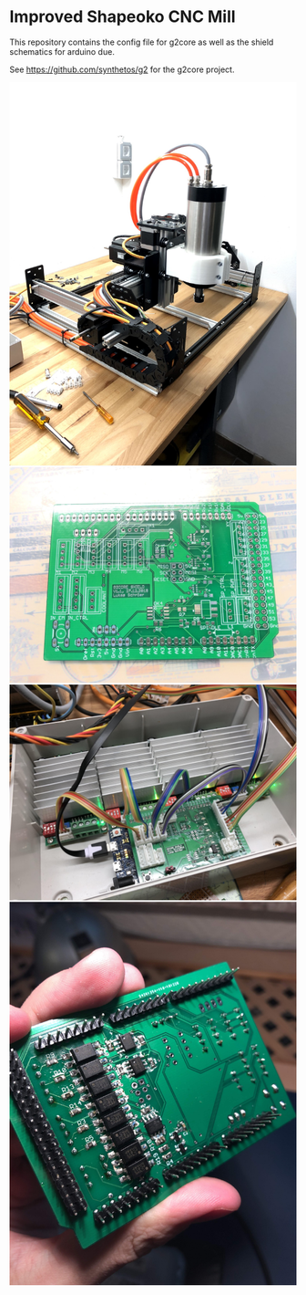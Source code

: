 # Improved Shapeoko CNC Mill

This repository contains the config file for g2core as well as the shield schematics for arduino due.

See https://github.com/synthetos/g2 for the g2core project.

![cnc](pictures/cnc.jpg)
![pcb](pictures/pcb.jpg)
![pcb_t](pictures/pcb_top.jpg)
![pcb_b](pictures/pcb_bottom.jpg)